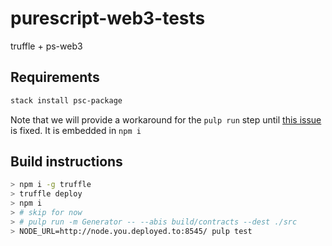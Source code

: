 # purescript-web3-tests
truffle + ps-web3

## Requirements
```bash
stack install psc-package
```

Note that we will provide a workaround for the `pulp run` step until [this issue](https://github.com/purescript-contrib/pulp/issues/309) is fixed. It is embedded in `npm i`

## Build instructions
```bash
> npm i -g truffle
> truffle deploy
> npm i
> # skip for now
> # pulp run -m Generator -- --abis build/contracts --dest ./src
> NODE_URL=http://node.you.deployed.to:8545/ pulp test
```


